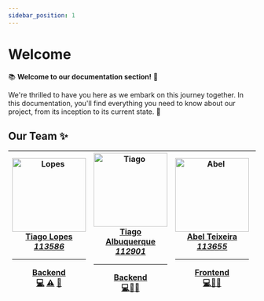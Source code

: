 ```yaml
---
sidebar_position: 1
---
```


# Welcome

📚 **Welcome to our documentation section!** 🚀

We're thrilled to have you here as we embark on this journey together. In this documentation, you'll find everything you need to know about our project, from its inception to its current state. 🌟


## Our Team ✨

| <a href="https://github.com/tiagoflopes"><img src="https://avatars0.githubusercontent.com/tiagoflopes?v=3" width="150px;" alt="Lopes"/><br/>**Tiago Lopes**<br/>*113586*<hr/>**Backend**<br/><a href="https://github.com/tiagoflopes" title="Code">💻</a> <a href="https://github.com/tiagoflopes" title="Tests">⚠️</a> <a href="https://github.com/tiagoflopes" title="Tools">🔨</a></a> | <a href="https://github.com/TiagoAlb12"><img src="https://avatars0.githubusercontent.com/TiagoAlb12?v=3" width="150px;" alt="Tiago"/><br/>**Tiago Albuquerque**<br/>*112901*<hr/>**Backend**<br/><a href="https://github.com/TiagoAlb12" title="Code">💻</a><a href="https://github.com/TiagoAlb12" title="Tools">🔀</a><a href="https://github.com/TiagoAlb12" title="Tools">🔧</a></a> | <a href="https://github.com/ttabelhaxd"><img src="https://avatars0.githubusercontent.com/ttabelhaxd?v=3" width="150px;" alt="Abel"/><br/>**Abel Teixeira**<br/>*113655*<hr/>**Frontend**<br/><a href="https://github.com/ttabelhaxd" title="Code">💻</a><a href="https://github.com/ttabelhaxd" title="Design">🎨</a><a href="https://github.com/ttabelhaxd" title="Tools">🔧</a></a> | <a href="https://github.com/Jose-Pedro-Ferreira-Marques"><img src="https://avatars0.githubusercontent.com/Jose-Pedro-Ferreira-Marques?v=3" width="150px;" alt="Marques"/><br/>**José Marques**<br/>*114321*<hr/>**Frontend**<br/><a href="https://github.com/Jose-Pedro-Ferreira-Marques" title="Code">💻</a><a href="https://github.com/Jose-Pedro-Ferreira-Marques" title="Blogposts">📝</a><a href="https://github.com/Jose-Pedro-Ferreira-Marques" title="Tools">🔧</a></a> | <a href="https://github.com/jmendes418"><img src="https://avatars0.githubusercontent.com/jmendes418?v=3" width="150px;" alt="Mendes"/><br/>**José Mendes**<br/>*114429*<hr/>**Frontend**<br/><a href="https://github.com/jmendes418" title="Code">💻</a><a href="https://github.com/jmendes418" title="Tools">🎯</a><a href="https://github.com/jmendes418" title="Tools">🔧</a></a> |
| --- | --- | --- |---------------------------------------------------------------------------------------------------------------------------------------------------------------------------------------------------------------------------------------------------------------------------------------------------------------------------------------------------------------------------------------------------------------------------------------------------------------------------------|--------------------------------------------------------------------------------------------------------------------------------------------------------------------------------------------------------------------------------------------------------------------------------------------------------------------------------------------------------------------------------------|


